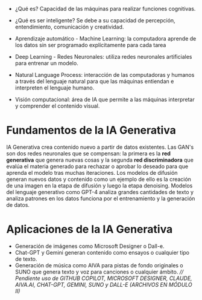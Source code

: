 - ¿Qué es?
	Capacidad de las máquinas para realizar funciones cognitivas.
- ¿Qué es ser inteligente?
	Se debe a su capacidad de percepción, entendimiento, comunicación y creatividad. 

- Aprendizaje automático - Machine Learning: la computadora aprende de los datos sin ser programado explícitamente para cada tarea
- Deep Learning - Redes Neuronales: utiliza redes neuronales artificiales para entrenar un modelo.
- Natural Language Process: interacción de las computadoras y humanos a través del lenguaje natural para que las máquinas entiendan e interpreten el lenguaje humano.
- Visión computacional: área de IA que permite a las máquinas interpretar y comprender el contenido visual.
# Fundamentos de la IA Generativa
IA Generativa crea contenido nuevo a partir de datos existentes. Las GAN's son dos redes neuronales que se compensan: la primera es la **red generativa** que genera nuevas cosas y la segunda **red discriminadora** que evalúa el materia generado para rechazar o aprobar lo deseado para que aprenda el modelo tras muchas iteraciones. Los modelos de difusión generan nuevos datos y contenido como un ejemplo de ello es la creación de una imagen en la etapa de difusión y luego la etapa denoising. Modelos del lenguaje generativo como GPT-4 analiza grandes cantidades de texto y analiza patrones en los datos funciona por el entrenamiento y la generación de datos.
# Aplicaciones de la IA Generativa
- Generación de imágenes como Microsoft Designer o Dall-e.
- Chat-GPT y Gemini generan contenido como ensayos o cualquier tipo de texto.
- Generación de música como AIVA para pistas de fondo originales o SUNO que genera texto y voz para canciones o cualquier ámbito.
*// Pendiente uso de GITHUB COPILOT, MICROSOFT DESIGNER, CLAUDE, AIVA.AI, CHAT-GPT, GEMINI, SUNO y DALL-E (ARCHIVOS EN MÓDULO II)*
